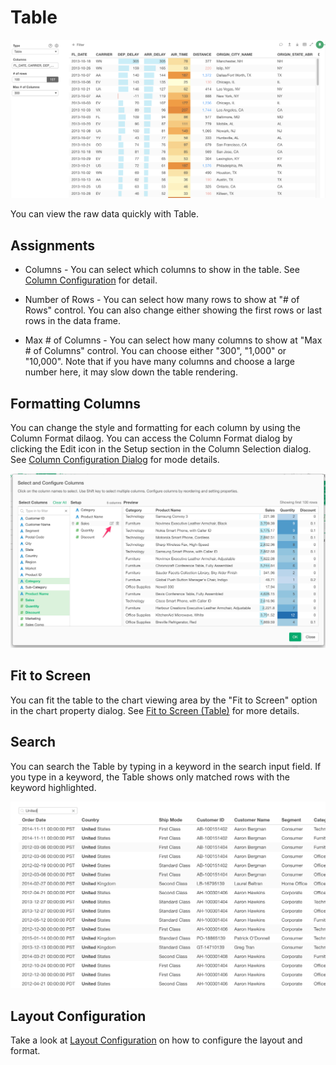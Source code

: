 # Table

![](images/table1.png)

You can view the raw data quickly with Table. 


## Assignments
* Columns - You can select which columns to show in the table. See [Column Configuration](column-configuration.md) for detail.  
* Number of Rows - You can select how many rows to show at "# of Rows" control. You can also change either showing the first rows or last rows in the data frame. 


* Max # of Columns - You can select how many columns to show at "Max # of Columns" control. You can choose either "300", "1,000" or "10,000". Note that if you have many columns and choose a large number here, it may slow down the table rendering. 



## Formatting Columns

You can change the style and formatting for each column by using the Column Format dilaog. You can access the Column Format dialog by clicking the Edit icon in the Setup section in the Column Selection dialog. See 
[Column Configuration Dialog](column-configuration-dialog.md) for mode details.

![](images/table-column-format.png)



## Fit to Screen


You can fit the table to the chart viewing area by the "Fit to Screen" option in the chart property dialog. See [Fit to Screen (Table)](viz/table-fit-to-screen.md) for more details.



## Search

You can search the Table by typing in a keyword in the search input field. If you type in a keyword, the Table shows only matched rows with the keyword highlighted.

![](images/table2.png)


## Layout Configuration

Take a look at [Layout Configuration](layout.md) on how to configure the layout and format. 
